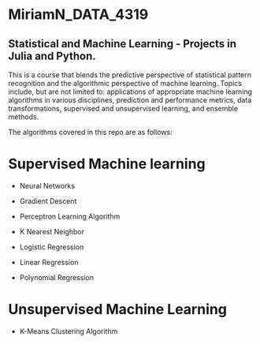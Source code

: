# MiriamN_DATA_4319
## Statistical and Machine Learning - Projects in Julia and Python.
This is a course that blends the predictive perspective of statistical pattern recognition and the algorithmic perspective of machine learning. Topics include, but are not limited to: applications of appropriate machine learning algorithms in various disciplines, prediction and performance metrics, data transformations, supervised and unsupervised learning, and ensemble methods.

The algorithms covered in this repo are as follows:

# Supervised Machine learning

* Neural Networks

* Gradient Descent

* Perceptron Learning Algorithm

* K Nearest Neighbor

* Logistic Regression

* Linear Regression

* Polynomial Regression

# Unsupervised Machine Learning

* K-Means Clustering Algorithm
